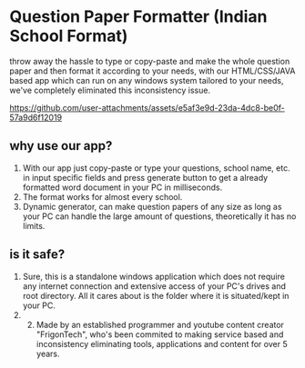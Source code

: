 # Question Paper Formatter (Indian School Format)
throw away the hassle to type or copy-paste and make the whole question paper and then format it according to your needs, with our HTML/CSS/JAVA based app which can run on any windows system tailored to your needs, we've completely eliminated this inconsistency issue.

https://github.com/user-attachments/assets/e5af3e9d-23da-4dc8-be0f-57a9d6f12019



## why use our app? 
1. With our app just copy-paste or type your questions, school name, etc. in input specific fields and press generate button to get a already formatted word document in your PC in milliseconds.
2. The format works for almost every school.
3. Dynamic generator, can make question papers of any size as long as your PC can handle the large amount of questions, theoretically it has no limits. 

## is it safe? 
1. Sure, this is a standalone windows application which does not require any internet connection and extensive access of your PC's drives and root directory. All it cares about is the folder where it is situated/kept in your PC.
2. 2. Made by an established programmer and youtube content creator "FrigonTech", who's been commited to making service based and inconsistency eliminating tools, applications and content for over 5 years.
